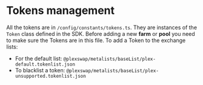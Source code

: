 # Tokens management

All the tokens are in `/config/constants/tokens.ts`. They are instances of the `Token` class defined in the SDK.
Before adding a new **farm** or **pool** you need to make sure the Tokens are in this file.
To add a Token to the exchange lists:

- For the default list: `@plexswap/metalists/baseList/plex-default.tokenlist.json`
- To blacklist a token: `@plexswap/metalists/baseList/plex-unsupported.tokenlist.json`
